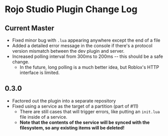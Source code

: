# Rojo Studio Plugin Change Log

## Current Master
* Fixed minor bug with `.lua` appearing anywhere except the end of a file
* Added a detailed error message in the console if there's a protocol version mismatch between the dev plugin and server.
* Increased polling interval from 300ms to 200ms -- this should be a safe change.
	* In the future, long polling is a much better idea, but Roblox's HTTP interface is limited.

## 0.3.0
* Factored out the plugin into a separate repository
* Fixed using a service as the target of a partition (part of #11)
	* There are still cases that will trigger errors, like putting an `init.lua` file inside of a service.
	* **Note that the contents of the service will be synced with the filesystem, so any existing items will be deleted!**